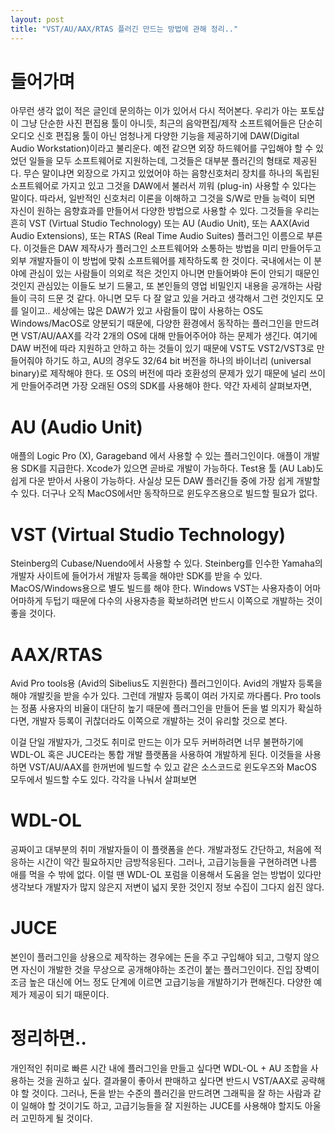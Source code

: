 ```yaml
---
layout: post
title: "VST/AU/AAX/RTAS 플러긴 만드는 방법에 관해 정리.."
---
```


# 들어가며
아무런 생각 없이 적은 글인데 문의하는 이가 있어서 다시 적어본다. 
우리가 아는 포토샵이 그냥 단순한 사진 편집용 툴이 아니듯, 최근의 음악편집/제작 소프트웨어들은 단순히 오디오 신호 편집용 툴이 아닌 엄청나게 다양한 기능을 제공하기에 DAW(Digital Audio Workstation)이라고 불리운다. 예전 같으면 외장 하드웨어를 구입해야 할 수 있었던 일들을 모두 소프트웨어로 지원하는데, 그것들은 대부분 플러긴의 형태로 제공된다. 
무슨 말이냐면 외장으로 가지고 있었어야 하는 음향신호처리 장치를 하나의 독립된 소프트웨어로 가지고 있고 그것을 DAW에서 불러서 끼워 (plug-in) 사용할 수 있다는 말이다. 따라서, 일반적인 신호처리 이론을 이해하고 그것을 S/W로 만들 능력이 되면 자신이 원하는 음향효과를 만들어서 다양한 방법으로 사용할 수 있다.
그것들을 우리는 흔히 VST (Virtual Studio Technology) 또는 AU (Audio Unit), 또는 AAX(Avid Audio Extensions), 또는 RTAS (Real Time Audio Suites) 플러그인 이름으로 부른다. 이것들은 DAW 제작사가 플러그인 소프트웨어와 소통하는 방법을 미리 만들어두고 외부 개발자들이 이 방법에 맞춰 소프트웨어를 제작하도록 한 것이다. 
국내에서는 이 분야에 관심이 있는 사람들이 의외로 적은 것인지 아니면 만들어봐야 돈이 안되기 때문인 것인지 관심있는 이들도 보기 드물고, 또 본인들의 영업 비밀인지 내용을 공개하는 사람들이 극히 드문 것 같다. 아니면 모두 다 잘 알고 있을 거라고 생각해서 그런 것인지도 모를 일이고..
세상에는 많은 DAW가 있고 사람들이 많이 사용하는 OS도 Windows/MacOS로 양분되기 때문에, 다양한 환경에서 동작하는 플러그인을 만드려면 VST/AU/AAX를 각각 2개의 OS에 대해 만들어주어야 하는 문제가 생긴다. 여기에 DAW 버전에 따라 지원하고 안하고 하는 것들이 있기 때문에 VST도 VST2/VST3로 만들어줘야 하기도 하고, AU의 경우도 32/64 bit 버전을 하나의 바이너리 (universal binary)로 제작해야 한다. 또 OS의 버전에 따라 호환성의 문제가 있기 때문에 널리 쓰이게 만들어주려면 가장 오래된 OS의 SDK를 사용해야 한다.
약간 자세히 살펴보자면,
# AU (Audio Unit)
애플의 Logic Pro (X), Garageband 에서 사용할 수 있는 플러그인이다. 애플이 개발용 SDK를 지급한다. Xcode가 있으면 곧바로 개발이 가능하다. Test용 툴 (AU Lab)도 쉽게 다운 받아서 사용이 가능하다. 사실상 모든 DAW 플러긴들 중에 가장 쉽게 개발할 수 있다. 더구나 오직 MacOS에서만 동작하므로 윈도우즈용으로 빌드할 필요가 없다. 
# VST (Virtual Studio Technology)
Steinberg의 Cubase/Nuendo에서 사용할 수 있다. Steinberg를 인수한 Yamaha의 개발자 사이트에 들어가서 개발자 등록을 해야만 SDK를 받을 수 있다. MacOS/Windows용으로 별도 빌드를 해야 한다. Windows VST는 사용자층이 어마어마하게 두텁기 때문에 다수의 사용자층을 확보하려면 반드시 이쪽으로 개발하는 것이 좋을 것이다. 
# AAX/RTAS
Avid Pro tools용 (Avid의 Sibelius도 지원한다) 플러그인이다. Avid의 개발자 등록을 해야 개발킷을 받을 수가 있다. 그런데 개발자 등록이 여러 가지로 까다롭다. Pro tools는 정품 사용자의 비율이 대단히 높기 때문에 플러그인을 만들어 돈을 벌 의지가 확실하다면, 개발자 등록이 귀찮더라도 이쪽으로 개발하는 것이 유리할 것으로 본다. 

이걸 단일 개발자가, 그것도 취미로 만드는 이가 모두 커버하려면 너무 불편하기에 WDL-OL 혹은 JUCE라는 통합 개발 플랫폼을 사용하여 개발하게 된다. 이것들을 사용하면 VST/AU/AAX를 한꺼번에 빌드할 수 있고 같은 소스코드로 윈도우즈와 MacOS 모두에서 빌드할 수도 있다. 
각각을 나눠서 살펴보면
# WDL-OL
공짜이고 대부분의 취미 개발자들이 이 플랫폼을 쓴다. 개발과정도 간단하고, 처음에 적응하는 시간이 약간 필요하지만 금방적응된다. 그러나, 고급기능들을 구현하려면 나름 애를 먹을 수 밖에 없다. 이럴 땐 WDL-OL 포럼을 이용해서 도움을 얻는 방법이 있다만 생각보다 개발자가 많지 않은지 저변이 넓지 못한 것인지 정보 수집이 그다지 쉽진 않다.
# JUCE
본인이 플러그인을 상용으로 제작하는 경우에는 돈을 주고 구입해야 되고, 그렇지 않으면 자신이 개발한 것을 무상으로 공개해야하는 조건이 붙는 플러그인이다. 진입 장벽이 조금 높은 대신에 어느 정도 단계에 이르면 고급기능을 개발하기가 편해진다. 다양한 예제가 제공이 되기 때문이다. 
# 정리하면..
개인적인 취미로 빠른 시간 내에 플러그인을 만들고 싶다면 WDL-OL + AU 조합을 사용하는 것을 권하고 싶다. 결과물이 좋아서 판매하고 싶다면 반드시 VST/AAX로 공략해야 할 것이다. 그러나, 돈을 받는 수준의 플러긴을 만드려면 그래픽을 잘 하는 사람과 같이 일해야 할 것이기도 하고, 고급기능들을 잘 지원하는 JUCE를 사용해야 할지도 아울러 고민하게 될 것이다. 





